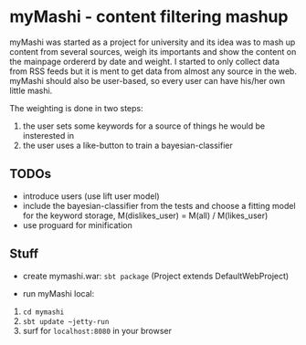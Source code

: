 # myMashi - content filtering mashup

myMashi was started as a project for university and its idea was to mash up
content from several sources, weigh its importants and show the content on the
mainpage ordererd by date and weight. I started to only collect data from
RSS feeds but it is ment to get data from almost any source in the web.
myMashi should also be user-based, so every user can have his/her own little
mashi.

The weighting is done in two steps:

1. the user sets some keywords for a source of things he would be insterested in
2. the user uses a like-button to train a bayesian-classifier


## TODOs

* introduce users (use lift user model)
* include the bayesian-classifier from the tests and choose a fitting model
  for the keyword storage, M(dislikes_user) = M(all) / M(likes_user)
* use proguard for minification


## Stuff

* create mymashi.war:
  `sbt package` (Project extends DefaultWebProject)


* run myMashi local:

1. `cd mymashi`
2. `sbt update ~jetty-run`
3. surf for `localhost:8080` in your browser
